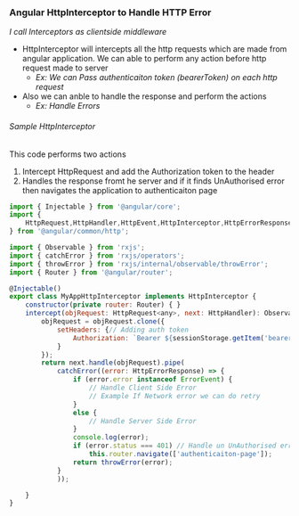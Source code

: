 ### Angular HttpInterceptor to Handle HTTP Error

*I call Interceptors as clientside middleware*

- HttpInterceptor will intercepts all the http requests which are made from angular application.
  We can able to perform any action before http request made to server
  - *Ex: We can Pass authenticaiton token (bearerToken) on each http request*
- Also we can anble to handle the response and perform the actions
  - *Ex: Handle Errors*


###### Sample HttpInterceptor
This code performs two actions
1. Intercept HttpRequest and add the Authorization token to the header
2. Handles the response fromt he server and if it finds UnAuthorised error then
    navigates the application to authenticaiton page

```javascript
import { Injectable } from '@angular/core';
import {
    HttpRequest,HttpHandler,HttpEvent,HttpInterceptor,HttpErrorResponse
} from '@angular/common/http';

import { Observable } from 'rxjs';
import { catchError } from 'rxjs/operators';
import { throwError } from 'rxjs/internal/observable/throwError';
import { Router } from '@angular/router';

@Injectable()
export class MyAppHttpInterceptor implements HttpInterceptor {
    constructor(private router: Router) { }
    intercept(objRequest: HttpRequest<any>, next: HttpHandler): Observable<HttpEvent<any>> {
        objRequest = objRequest.clone({
            setHeaders: {// Adding auth token
                Authorization: `Bearer ${sessionStorage.getItem('bearerToken')}`
            }
        });
        return next.handle(objRequest).pipe(
            catchError((error: HttpErrorResponse) => {
                if (error.error instanceof ErrorEvent) {
                    // Handle Client Side Error
                    // Example If Network error we can do retry
                }
                else {
                    // Handle Server Side Error
                }
                console.log(error);
                if (error.status === 401) // Handle un UnAuthorised error
                    this.router.navigate(['authenticaiton-page']);
                return throwError(error);
            }
            ));

    }
}
```



[//]: # (Tags- Angular, Interceptor, bearerToken, HttpInterceptor, Middleware, Handle Http Error, Handle UnAuthorised error)
[//]: # (ReadyState:Publish)
